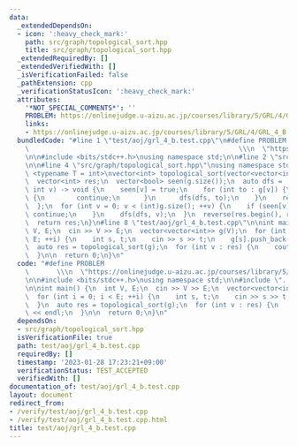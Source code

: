 ```yaml
---
data:
  _extendedDependsOn:
  - icon: ':heavy_check_mark:'
    path: src/graph/topological_sort.hpp
    title: src/graph/topological_sort.hpp
  _extendedRequiredBy: []
  _extendedVerifiedWith: []
  _isVerificationFailed: false
  _pathExtension: cpp
  _verificationStatusIcon: ':heavy_check_mark:'
  attributes:
    '*NOT_SPECIAL_COMMENTS*': ''
    PROBLEM: https://onlinejudge.u-aizu.ac.jp/courses/library/5/GRL/4/GRL_4_B
    links:
    - https://onlinejudge.u-aizu.ac.jp/courses/library/5/GRL/4/GRL_4_B
  bundledCode: "#line 1 \"test/aoj/grl_4_b.test.cpp\"\n#define PROBLEM           \
    \                                                     \\\n  \"https://onlinejudge.u-aizu.ac.jp/courses/library/5/GRL/4/GRL_4_B\"\
    \n\n#include <bits/stdc++.h>\nusing namespace std;\n\n#line 2 \"src/graph/topological_sort.hpp\"\
    \n\n#line 4 \"src/graph/topological_sort.hpp\"\nusing namespace std;\n\ntemplate\
    \ <typename T = int>\nvector<int> topological_sort(vector<vector<int>> g) {\n\
    \  vector<int> res;\n  vector<bool> seen(g.size());\n  auto dfs = [&](auto dfs,\
    \ int v) -> void {\n    seen[v] = true;\n    for (int to : g[v]) {\n      if (seen[to])\
    \ {\n        continue;\n      }\n      dfs(dfs, to);\n    }\n    res.push_back(v);\n\
    \  };\n  for (int v = 0; v < (int)g.size(); ++v) {\n    if (seen[v]) {\n     \
    \ continue;\n    }\n    dfs(dfs, v);\n  }\n  reverse(res.begin(), res.end());\n\
    \  return res;\n}\n#line 8 \"test/aoj/grl_4_b.test.cpp\"\n\nint main() {\n  int\
    \ V, E;\n  cin >> V >> E;\n  vector<vector<int>> g(V);\n  for (int i = 0; i <\
    \ E; ++i) {\n    int s, t;\n    cin >> s >> t;\n    g[s].push_back(t);\n  }\n\
    \  auto res = topological_sort(g);\n  for (int v : res) {\n    cout << v << endl;\n\
    \  }\n\n  return 0;\n}\n"
  code: "#define PROBLEM                                                         \
    \       \\\n  \"https://onlinejudge.u-aizu.ac.jp/courses/library/5/GRL/4/GRL_4_B\"\
    \n\n#include <bits/stdc++.h>\nusing namespace std;\n\n#include \"../../src/graph/topological_sort.hpp\"\
    \n\nint main() {\n  int V, E;\n  cin >> V >> E;\n  vector<vector<int>> g(V);\n\
    \  for (int i = 0; i < E; ++i) {\n    int s, t;\n    cin >> s >> t;\n    g[s].push_back(t);\n\
    \  }\n  auto res = topological_sort(g);\n  for (int v : res) {\n    cout << v\
    \ << endl;\n  }\n\n  return 0;\n}\n"
  dependsOn:
  - src/graph/topological_sort.hpp
  isVerificationFile: true
  path: test/aoj/grl_4_b.test.cpp
  requiredBy: []
  timestamp: '2023-01-28 17:23:21+09:00'
  verificationStatus: TEST_ACCEPTED
  verifiedWith: []
documentation_of: test/aoj/grl_4_b.test.cpp
layout: document
redirect_from:
- /verify/test/aoj/grl_4_b.test.cpp
- /verify/test/aoj/grl_4_b.test.cpp.html
title: test/aoj/grl_4_b.test.cpp
---
```

